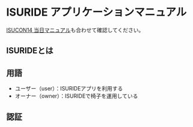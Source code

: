 # ISURIDE アプリケーションマニュアル

<!-- TODO（公開前）: リンクの張り替え -->
[ISUCON14 当日マニュアル](./manual.md)も合わせて確認してください。

## ISURIDEとは

<!-- TODO: 書く -->

## 用語
- ユーザー（user）：ISURIDEアプリを利用する
- オーナー（owner）：ISURIDEで椅子を運用している

## 認証

<!-- TODO: 書く（図も合わせて） -->

